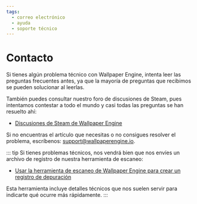 ```yaml
---
tags:
  - correo electrónico
  - ayuda
  - soporte técnico
---
```


# Contacto

Si tienes algún problema técnico con Wallpaper Engine, intenta leer las preguntas frecuentes antes, ya que la mayoría de preguntas que recibimos se pueden solucionar al leerlas.

También puedes consultar nuestro foro de discusiones de Steam, pues intentamos contestar a todo el mundo y casi todas las preguntas se han resuelto ahí:

* [Discusiones de Steam de Wallpaper Engine](https://steamcommunity.com/app/431960/discussions/)

Si no encuentras el artículo que necesitas o no consigues resolver el problema, escríbenos: [support@wallpaperengine.io](mailto:support@wallpaperengine.io?subject=Support%20Request).

::: tip
Si tienes problemas técnicos, nos vendrá bien que nos envíes un archivo de registro de nuestra herramienta de escaneo:

* [Usar la herramienta de escaneo de Wallpaper Engine para crear un registro de depuración](scantool_support.html)

Esta herramienta incluye detalles técnicos que nos suelen servir para indicarte qué ocurre más rápidamente.
:::